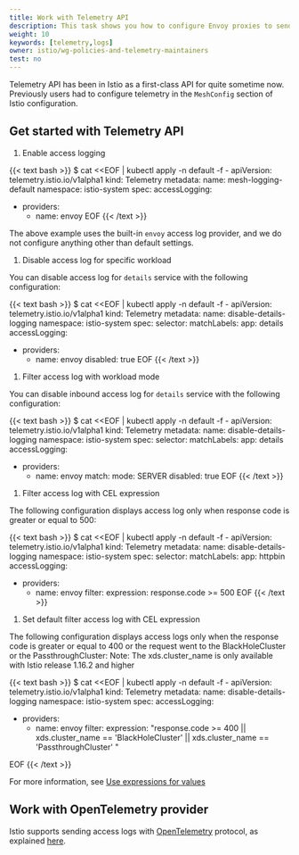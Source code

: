 ```yaml
---
title: Work with Telemetry API
description: This task shows you how to configure Envoy proxies to send access logs with Telemetry API.
weight: 10
keywords: [telemetry,logs]
owner: istio/wg-policies-and-telemetry-maintainers
test: no
---
```


Telemetry API has been in Istio as a first-class API for quite sometime now.
Previously users had to configure telemetry in the `MeshConfig` section of Istio configuration.

## Get started with Telemetry API

1. Enable access logging

{{< text bash >}}
$ cat <<EOF | kubectl apply -n default -f -
apiVersion: telemetry.istio.io/v1alpha1
kind: Telemetry
metadata:
name: mesh-logging-default
namespace: istio-system
spec:
  accessLogging:
  - providers:
    - name: envoy
EOF
{{< /text >}}

The above example uses the built-in `envoy` access log provider, and we do not configure anything other than default settings.

1. Disable access log for specific workload

You can disable access log for `details` service with the following configuration:

{{< text bash >}}
$ cat <<EOF | kubectl apply -n default -f -
apiVersion: telemetry.istio.io/v1alpha1
kind: Telemetry
metadata:
name: disable-details-logging
namespace: istio-system
spec:
  selector:
    matchLabels:
      app: details
  accessLogging:
  - providers:
    - name: envoy
    disabled: true
EOF
{{< /text >}}

1. Filter access log with workload mode

You can disable inbound access log for `details` service with the following configuration:

{{< text bash >}}
$ cat <<EOF | kubectl apply -n default -f -
apiVersion: telemetry.istio.io/v1alpha1
kind: Telemetry
metadata:
name: disable-details-logging
namespace: istio-system
spec:
  selector:
    matchLabels:
      app: details
  accessLogging:
  - providers:
    - name: envoy
    match:
      mode: SERVER
    disabled: true
EOF
{{< /text >}}

1. Filter access log with CEL expression

The following configuration displays access log only when response code is greater or equal to 500:

{{< text bash >}}
$ cat <<EOF | kubectl apply -n default -f -
apiVersion: telemetry.istio.io/v1alpha1
kind: Telemetry
metadata:
name: disable-details-logging
namespace: istio-system
spec:
  selector:
    matchLabels:
      app: httpbin
  accessLogging:
  - providers:
    - name: envoy
    filter:
      expression: response.code >= 500
EOF
{{< /text >}}

1. Set default filter access log with CEL expression

The following configuration displays access logs only when the response code is greater or equal to 400 or the request went to the BlackHoleCluster or the PassthroughCluster:
Note: The xds.cluster_name is only available with Istio release 1.16.2 and higher

{{< text bash >}}
$ cat <<EOF | kubectl apply -n default -f -
apiVersion: telemetry.istio.io/v1alpha1
kind: Telemetry
metadata:
name: disable-details-logging
namespace: istio-system
spec:
  accessLogging:
  - providers:
    - name: envoy
    filter:
      expression: "response.code >= 400 || xds.cluster_name == 'BlackHoleCluster' ||  xds.cluster_name == 'PassthroughCluster' "       

EOF
{{< /text >}}

For more information, see [Use expressions for values](/docs/tasks/observability/metrics/customize-metrics/#use-expressions-for-values)

## Work with OpenTelemetry provider

Istio supports sending access logs with [OpenTelemetry](https://opentelemetry.io/) protocol, as explained [here](/docs/tasks/observability/logs/otel-provider).
